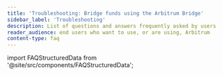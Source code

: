 ```yaml
---
title: 'Troubleshooting: Bridge funds using the Arbitrum Bridge'
sidebar_label: 'Troubleshooting'
description: List of questions and answers frequently asked by users
reader_audience: end users who want to use, or are using, Arbitrum
content-type: faq
---
```


import FAQStructuredData from '@site/src/components/FAQStructuredData';

<FAQStructuredData faqsId="bridging" />
